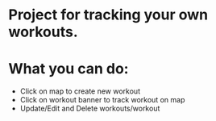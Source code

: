 <h1>Project for tracking your own workouts.</h1>
<h1>What you can do:</h1>
<ul>
  <li>Click on map to create new workout</li>
  <li>Click on workout banner to track workout on map</li>
  <li>Update/Edit and Delete workouts/workout</li>
</ul>
